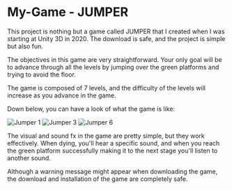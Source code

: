 # My-Game - JUMPER

This project is nothing but a game called JUMPER that I created when I was starting at Unity 3D in 2020. The download is safe, and the project is simple but also fun.

The objectives in this game are very straightforward. Your only goal will be to advance through all the levels by jumping over the green platforms and trying to avoid the floor.

The game is composed of 7 levels, and the difficulty of the levels will increase as you advance in the game.

Down below, you can have a look of what the game is like: 

![Jumper 1](https://user-images.githubusercontent.com/87951323/174867902-c570c9fc-bd83-4b2a-a04b-ba7a67f4eaeb.png)
![Jumper 3](https://user-images.githubusercontent.com/87951323/174868118-3b834fc5-4da8-460b-9ae8-08109589c635.png)
![Jumper 6](https://user-images.githubusercontent.com/87951323/174867952-72f46559-cb91-4202-9943-a7a0333d01bf.png)

The visual and sound fx in the game are pretty simple, but they work effectively. When dying, you'll hear a specific sound, and when you reach the green platform successfully making it to the next stage you'll listen to another sound. 

Although a warning message might appear when downloading the game, the download and installation of the game are completely safe.
